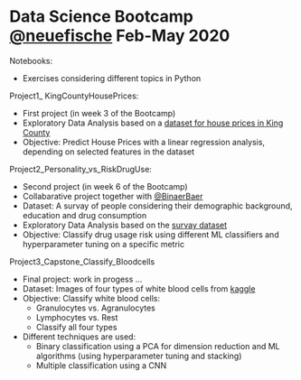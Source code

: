 # Data Science Bootcamp [@neuefische](https://www.neuefische.de/) Feb-May 2020

Notebooks: 
* Exercises considering different topics in Python

Project1_ KingCountyHousePrices:
* First project (in week 3 of the Bootcamp)
* Exploratory Data Analysis based on a [dataset for house prices in King County](Project1_KingCountyHousePrice/King_County_House_prices_dataset.csv)
* Objective: Predict House Prices with a linear regression analysis, depending on selected features in the dataset

Project2_Personality_vs_RiskDrugUse:
* Second project (in week 6 of the Bootcamp)
* Collabarative project together with [@BinaerBaer](https://github.com/BinaerBaer/)
* Dataset: A survay of people considering their demographic background, education and drug consumption
* Exploratory Data Analysis based on the [survay dataset](Project2_Personality_vs_RiskDrugUse/drug_consumption.xls)
* Objective: Classify drug usage risk using different ML classifiers and hyperparameter tuning on a specific metric  

Project3_Capstone_Classify_Bloodcells
* Final project: work in progess ...
* Dataset: Images of four types of white blood cells from [kaggle](https://www.kaggle.com/paultimothymooney/blood-cells)
* Objective: Classify white blood cells:
    * Granulocytes vs. Agranulocytes
    * Lymphocytes vs. Rest
    * Classify all four types
* Different techniques are used:
    * Binary classification using a PCA for dimension reduction and ML algorithms (using hyperparameter tuning and stacking)
    * Multiple classification using a CNN
